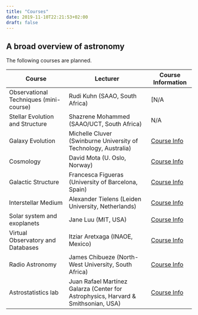 ```yaml
---
title: "Courses"
date: 2019-11-10T22:21:53+02:00
draft: false
---
```


## A broad overview of astronomy

The following courses are planned.

Course | Lecturer | Course Information
--- | --- | ---
Observational Techniques (mini-course) | Rudi Kuhn (SAAO, South Africa) | [N/A
Stellar Evolution and Structure | Shazrene Mohammed (SAAO/UCT, South Africa) | N/A
Galaxy Evolution | Michelle Cluver (Swinburne University of Technology, Australia) | [Course Info](/content/CourseInfo_Galaxy_Evolution_ISYA2020.pdf)
Cosmology | David Mota (U. Oslo, Norway) | [Course Info](/content/CourseInfo_Cosmology_ISYA2020.pdf)
Galactic Structure | Francesca Figueras (University of Barcelona, Spain) | [Course Info](/content/CourseInfo_Galactic_Structure_ISYA2020.pdf)
Interstellar Medium | Alexander Tielens (Leiden University, Netherlands) | [Course Info](/content/CourseInfo_ISM_ISYA2020.pdf)
Solar system and exoplanets | Jane Luu (MIT, USA) | [Course Info](/content/CourseInfo_SolarSystem_Exoplanets_ISYA2020.pdf)
Virtual Observatory and Databases | Itziar Aretxaga (INAOE, Mexico) | [Course Info](/content/)
Radio Astronomy | James Chibueze (North-West University, South Africa) | [Course Info](/content/CourseInfo_RadioAstro_ISYA2020.pdf)
Astrostatistics lab | Juan Rafael Martínez Galarza (Center for Astrophysics, Harvard & Smithsonian, USA) | [Course Info](/content/CourseInfo_Astrostatistics_ISYA2020.pdf)

